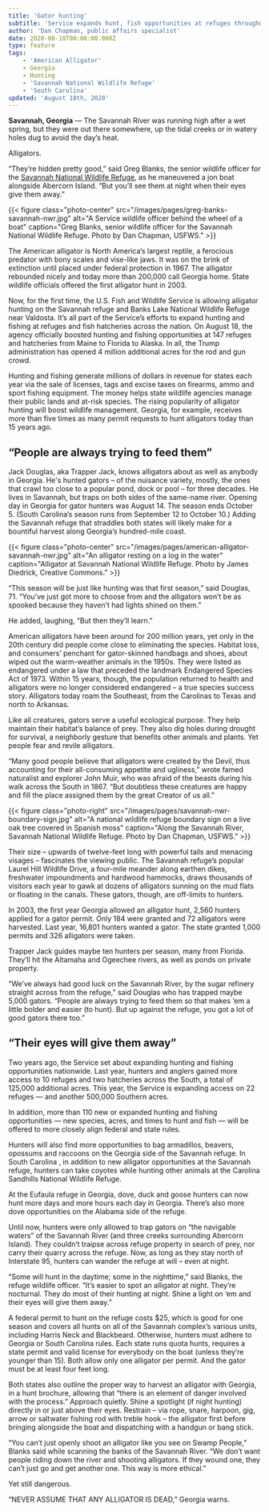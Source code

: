 ```yaml
---
title: 'Gator hunting'
subtitle: 'Service expands hunt, fish opportunities at refuges throughout the Southeast'
author: 'Dan Chapman, public affairs specialist'
date: 2020-08-18T00:00:00.000Z
type: feature
tags:
    - 'American Alligator'
    - Georgia
    - Hunting
    - 'Savannah National Wildlife Refuge'
    - 'South Carolina'
updated: 'August 18th, 2020'
---
```


**Savannah, Georgia** &mdash; The Savannah River was running high after a wet spring, but they were out there somewhere, up the tidal creeks or in watery holes dug to avoid the day’s heat.

Alligators.

“They’re hidden pretty good,” said Greg Blanks, the senior wildlife officer for the [Savannah National Wildlife Refuge](https://www.fws.gov/refuge/savannah/), as he maneuvered a jon boat alongside Abercorn Island. “But you’ll see them at night when their eyes give them away.”

{{< figure class="photo-center" src="/images/pages/greg-banks-savannah-nwr.jpg" alt="A Service wildlife officer behind the wheel of a boat" caption="Greg Blanks, senior wildlife officer for the Savannah National Wildlife Refuge. Photo by Dan Chapman, USFWS." >}}

The American alligator is North America’s largest reptile, a ferocious predator with bony scales and vise-like jaws. It was on the brink of extinction until placed under federal protection in 1967. The alligator rebounded nicely and today more than 200,000 call Georgia home. State wildlife officials offered the first alligator hunt in 2003.

Now, for the first time, the U.S. Fish and Wildlife Service is allowing alligator hunting on the Savannah refuge and Banks Lake National Wildlife Refuge near Valdosta. It’s all part of the Service’s efforts to expand hunting and fishing at refuges and fish hatcheries across the nation. On August 18, the agency officially boosted hunting and fishing opportunities at 147 refuges and hatcheries from Maine to Florida to Alaska. In all, the Trump administration has opened 4 million additional acres for the rod and gun crowd.

Hunting and fishing generate millions of dollars in revenue for states each year via the sale of licenses, tags and excise taxes on firearms, ammo and sport fishing equipment. The money helps state wildlife agencies manage their public lands and at-risk species. The rising popularity of alligator hunting will boost wildlife management. Georgia, for example, receives more than five times as many permit requests to hunt alligators today than 15 years ago.

## “People are always trying to feed them”

Jack Douglas, aka Trapper Jack, knows alligators about as well as anybody in Georgia. He's hunted gators – of the nuisance variety, mostly, the ones that crawl too close to a popular pond, dock or pool – for three decades. He lives in Savannah, but traps on both sides of the same-name river. Opening day in Georgia for gator hunters was August 14. The season ends October 5. (South Carolina’s season runs from September 12 to October 10.) Adding the Savannah refuge that straddles both states will likely make for a bountiful harvest along Georgia’s hundred-mile coast.

{{< figure class="photo-center" src="/images/pages/american-alligator-savannah-nwr.jpg" alt="An alligator resting on a log in the water" caption="Alligator at Savannah National Wildlife Refuge. Photo by James Diedrick, Creative Commons." >}}

“This season will be just like hunting was that first season,” said Douglas, 71. “You’ve just got more to choose from and the alligators won’t be as spooked because they haven’t had lights shined on them.”

He added, laughing, “But then they’ll learn.”

American alligators have been around for 200 million years, yet only in the 20th century did people come close to eliminating the species. Habitat loss, and consumers’ penchant for gator-skinned handbags and shoes, about wiped out the warm-weather animals in the 1950s. They were listed as endangered under a law that preceded the landmark Endangered Species Act of 1973. Within 15 years, though, the population returned to health and alligators were no longer considered endangered – a true species success story. Alligators today roam the Southeast, from the Carolinas to Texas and north to Arkansas.

Like all creatures, gators serve a useful ecological purpose. They help maintain their habitat’s balance of prey. They also dig holes during drought for survival, a neighborly gesture that benefits other animals and plants. Yet people fear and revile alligators.

“Many good people believe that alligators were created by the Devil, thus accounting for their all-consuming appetite and ugliness,” wrote famed naturalist and explorer John Muir, who was afraid of the beasts during his walk across the South in 1867. “But doubtless these creatures are happy and fill the place assigned them by the great Creator of us all.”

{{< figure class="photo-right" src="/images/pages/savannah-nwr-boundary-sign.jpg" alt="A national wildlife refuge boundary sign on a live oak tree covered in Spanish moss" caption="Along the Savannah River, Savannah National Wildlife Refuge. Photo by Dan Chapman, USFWS." >}}

Their size – upwards of twelve-feet long with powerful tails and menacing visages – fascinates the viewing public. The Savannah refuge’s popular Laurel Hill Wildlife Drive, a four-mile meander along earthen dikes, freshwater impoundments and hardwood hammocks, draws thousands of visitors each year to gawk at dozens of alligators sunning on the mud flats or floating in the canals. These gators, though, are off-limits to hunters.

In 2003, the first year Georgia allowed an alligator hunt, 2,560 hunters applied for a gator permit. Only 184 were granted and 72 alligators were harvested. Last year, 16,801 hunters wanted a gator. The state granted 1,000 permits and 326 alligators were taken.

Trapper Jack guides maybe ten hunters per season, many from Florida. They’ll hit the Altamaha and Ogeechee rivers, as well as ponds on private property.

“We’ve always had good luck on the Savannah River, by the sugar refinery straight across from the refuge,” said Douglas who has trapped maybe 5,000 gators. “People are always trying to feed them so that makes ‘em a little bolder and easier (to hunt). But up against the refuge, you got a lot of good gators there too.”

## “Their eyes will give them away”

Two years ago, the Service set about expanding hunting and fishing opportunities nationwide. Last year, hunters and anglers gained more access to 10 refuges and two hatcheries across the South, a total of 125,000 additional acres. This year, the Service is expanding access on 22 refuges — and another 500,000 Southern acres.

In addition, more than 110 new or expanded hunting and fishing opportunities — new species, acres, and times to hunt and fish — will be offered to more closely align federal and state rules.

Hunters will also find more opportunities to bag armadillos, beavers, opossums and raccoons on the Georgia side of the Savannah refuge. In South Carolina , in addition to new alligator opportunities at the Savannah refuge, hunters can take coyotes while hunting other animals at the Carolina Sandhills National Wildlife Refuge.

At the Eufaula refuge in Georgia, dove, duck and goose hunters can now hunt more days and more hours each day in Georgia. There’s also more dove opportunities on the Alabama side of the refuge.

Until now, hunters were only allowed to trap gators on “the navigable waters” of the Savannah River (and three creeks surrounding Abercorn Island). They couldn’t traipse across refuge property in search of prey, nor carry their quarry across the refuge. Now, as long as they stay north of Interstate 95, hunters can wander the refuge at will – even at night.

“Some will hunt in the daytime; some in the nighttime,” said Blanks, the refuge wildlife officer. “It’s easier to spot an alligator at night. They’re nocturnal. They do most of their hunting at night. Shine a light on ‘em and their eyes will give them away.”

A federal permit to hunt on the refuge costs $25, which is good for one season and covers all hunts on all of the Savannah complex’s various units, including Harris Neck and Blackbeard. Otherwise, hunters must adhere to Georgia or South Carolina rules. Each state runs quota hunts, requires a state permit and valid license for everybody on the boat (unless they’re younger than 15). Both allow only one alligator per permit. And the gator must be at least four feet long.

Both states also outline the proper way to harvest an alligator with Georgia, in a hunt brochure, allowing that “there is an element of danger involved with the process.” Approach quietly. Shine a spotlight (if night hunting) directly in or just above their eyes. Restrain – via rope, snare, harpoon, gig, arrow or saltwater fishing rod with treble hook – the alligator first before bringing alongside the boat and dispatching with a handgun or bang stick.

“You can’t just openly shoot an alligator like you see on Swamp People,” Blanks said while scanning the banks of the Savannah River. “We don’t want people riding down the river and shooting alligators. If they wound one, they can’t just go and get another one. This way is more ethical.”

Yet still dangerous.

“NEVER ASSUME THAT ANY ALLIGATOR IS DEAD,” Georgia warns.